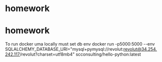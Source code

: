 # homework
# homework
To run docker uma locally must set db env
docker run -p5000:5000 --env SQLALCHEMY_DATABASE_URI="mysql+pymysql://revolut:revolut@34.254.242.117/revolut?charset=utf8mb4" scconsulting/hello-python:latest


